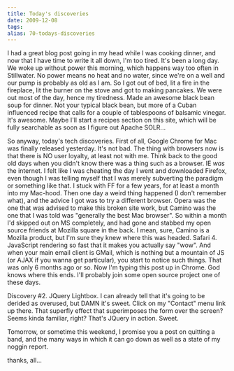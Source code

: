 ```yaml
---
title: Today's discoveries
date: 2009-12-08
tags: 
alias: 70-todays-discoveries
---
```



I had a great blog post going in my head while I was cooking dinner, and now that I have time to write it all down, I'm too tired. It's been a long day. We woke up without power this morning, which happens way too often in Stillwater. No power means no heat and no water, since we're on a well and our pump is probably as old as I am. So I got out of bed, lit a fire in the fireplace, lit the burner on the stove and got to making pancakes. We were out most of the day, hence my tiredness. Made an awesome black bean soup for dinner. Not your typical black bean, but more of a Cuban influenced recipe that calls for a couple of tablespoons of balsamic vinegar. It's awesome. Maybe I'll start a recipes section on this site, which will be fully searchable as soon as I figure out Apache SOLR...

So anyway, today's tech discoveries. First of all, Google Chrome for Mac was finally released yesterday. It's not bad. The thing with browsers now is that there is NO user loyalty, at least not with me. Think back to the good old days when you didn't know there was a thing such as a browser. IE *was* the internet. I felt like I was cheating the day I went and downloaded Firefox, even though I was telling myself that I was merely subverting the paradigm or something like that. I stuck with FF for a few years, for at least a month into my Mac-hood. Then one day a weird thing happened (I don't remember what), and the advice I got was to try a different browser. Opera was the one that was advised to make this broken site work, but Camino was the one that I was told was "generally the best Mac browser". So within a month I'd skipped out on MS completely, and had gone and stabbed my open source friends at Mozilla square in the back. I mean, sure, Camino is a Mozilla product, but I'm sure they knew where this was headed. Safari 4. JavaScript rendering so fast that it makes you actually say "wow". And when your main email client is GMail, which is nothing but a mountain of JS (or AJAX if you wanna get particular), you start to notice such things. That was only 6 months ago or so. Now I'm typing this post up in Chrome. God knows where this ends. I'll probably join some open source project one of these days.

Discovery #2. JQuery Lightbox. I can already tell that it's going to be derided as overused, but DAMN it's sweet. Click on my "Contact" menu link up there. That superfly effect that superimposes the form over the screen? Seems kinda familiar, right? That's JQuery in action. Sweet.

Tomorrow, or sometime this weekend, I promise you a post on quitting a band, and the many ways in which it can go down as well as a state of my noggin report.

thanks, all...